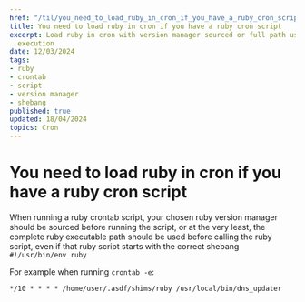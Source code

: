 ```yaml
---
href: "/til/you_need_to_load_ruby_in_cron_if_you_have_a_ruby_cron_script"
title: You need to load ruby in cron if you have a ruby cron script
excerpt: Load ruby in cron with version manager sourced or full path used before script
  execution
date: 12/03/2024
tags:
- ruby
- crontab
- script
- version manager
- shebang
published: true
updated: 18/04/2024
topics: Cron
---
```


# You need to load ruby in cron if you have a ruby cron script

When running a ruby crontab script, your chosen ruby version manager should be sourced before running the script, or at the very least, the complete ruby executable path should be used before calling the ruby script, even if that ruby script starts with the correct shebang `#!/usr/bin/env ruby`

For example when running `crontab -e`:
```crontab
*/10 * * * * /home/user/.asdf/shims/ruby /usr/local/bin/dns_updater
```